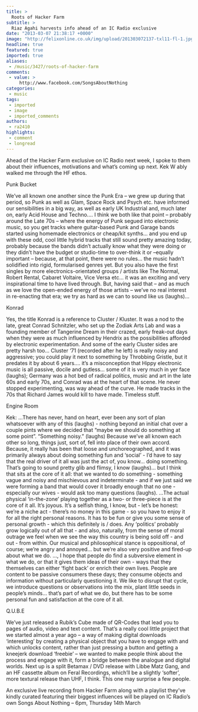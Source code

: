 ```yaml
---
title: >
  Roots of Hacker Farm
subtitle: >
  Riaz Agahi harvests info ahead of an IC Radio exclusive
date: "2013-03-07 21:38:17 +0000"
image: "http://felixonline.co.uk/img/upload/201303072137-txl11-fl-1.jpg"
headline: true
featured: true
imported: true
aliases:
 - /music/3427/roots-of-hacker-farm
comments:
 - value: >
     http://www.facebook.com/SongsAboutNothing
categories:
 - music
tags:
 - imported
 - image
 - imported_comments
authors:
 - ra2410
highlights:
 - comment
 - longread
---
```


Ahead of the Hacker Farm exclusive on IC Radio next week, I spoke to them about their influences, motivations and what’s coming up next. Kek W ably walked me through the HF ethos.

Punk Bucket

We’ve all known one another since the Punk Era – we grew up during that period, so Punk as well as Glam, Space Rock and Psych etc. have informed our sensibilities in a big way, as well as early UK Industrial and, much later on, early Acid House and Techno....
 I think we both like that point – probably around the Late 70s – where the energy of Punk segued into electronic music, so you get tracks where guitar-based Punk and Garage bands started using homemade electronics or cheap/kit synths... and you end up with these odd, cool little hybrid tracks that still sound pretty amazing today, probably because the bands didn’t actually know what they were doing or they didn’t have the budget or studio-time to over-think it or –equally important – because, at that point, there were no rules... the music hadn’t solidified into rigid, formularised genres yet. But you also have the first singles by more electronics-orientated groups / artists like The Normal, Robert Rental, Cabaret Voltaire, Vice Versa etc... it was an exciting and very inspirational time to have lived through. But, having said that – and as much as we love the open-ended energy of those artists – we’ve no real interest in re-enacting that era; we try as hard as we can to sound like us (laughs)...

Konrad

Yes, the title Konrad is a reference to Cluster / Kluster. It was a nod to the late, great Conrad Schnitzler, who set up the Zodiak Arts Lab and was a founding member of Tangerine Dream in their crazed, early freak-out days when they were as much influenced by Hendrix as the possibilities afforded by electronic experimentation. And some of the early Cluster sides are pretty harsh too... Cluster ‘71 (recorded after he left) is really noisy and aggressive; you could play it next to something by Throbbing Gristle, but it predates it by about 6 years.... it’s a misconception that Hippy electronic music is all passive, docile and gutless... some of it is very much in yer face (laughs); Germany was a hot bed of radical politics, music and art in the late 60s and early 70s, and Conrad was at the heart of that scene. He never stopped experimenting, was way ahead of the curve. He made tracks in the 70s that Richard James would kill to have made. Timeless stuff.

Engine Room

Kek: …There has never, hand on heart, ever been any sort of plan whatsoever with any of this (laughs) - nothing beyond an initial chat over a couple pints where we decided that “maybe we should do something at some point”. “Something noisy.” (laughs) Because we’ve all known each other so long, things just, sort of, fell into place of their own accord.
 Because, it really has been that loose and unchoreographed, and it was primarily always about doing something fun and ‘social’ - I’d have to say that the real driver of it all was just the act of, you know... doing something. That’s going to sound pretty glib and flimsy, I know (laughs)... but I think that sits at the core of it all: that we wanted to do something - something vague and noisy and mischievous and indeterminate - and if we just said we were forming a band that would cover it broadly enough that no one - especially our wives - would ask too many questions (laughs).
 …The actual physical ‘in-the-zone’ playing together as a two- or three-piece is at the core of it all. It’s joyous. It’s a selfish thing, I know, but - let’s be honest: we’re a niche act - there’s no money in this game - so you have to enjoy it for all the right personal reasons. It has to be fun or give you some sense of personal growth - which this definitely is / does. Any ‘politics’ probably grow logically out of all that - and also, naturally, from the sense of moral outrage we feel when we see the way this country is being sold off - and out - from within. Our musical and philosophical stance is oppositional, of course; we’re angry and annoyed... but we’re also very positive and fired-up about what we do.
 …, I hope that people do find a subversive element in what we do, or that it gives them ideas of their own - ways that they themselves can either ‘fight back’ or enrich their own lives. People are content to be passive consumers these days; they consume objects and information without particularly questioning it. We like to disrupt that cycle, we introduce questions or observations into the mix, plant little seeds in people’s minds... that’s part of what we do, but there has to be some personal fun and satisfaction at the core of it all.

Q.U.B.E

We’ve just released a Rubik’s Cube made of QR-Codes that lead you to pages of audio, video and text content. That’s a really cool little project that we started almost a year ago – a way of making digital downloads ‘interesting’ by creating a physical object that you have to engage with and which unlocks content, rather than just pressing a button and getting a kneejerk download ‘freebie’ – we wanted to make people think about the process and engage with it, form a bridge between the analogue and digital worlds. Next up is a split Betamax / DVD release with Libbe Matz Gang, and an HF cassette album on Feral Recordings, which’ll be a slightly ‘softer’, more textural release than UHF, I think. This one may surprise a few people.

An exclusive live recording from Hacker Farm along with a playlist they’ve kindly curated featuring their biggest influences will be played on IC Radio’s own Songs About Nothing – 6pm, Thursday 14th March
